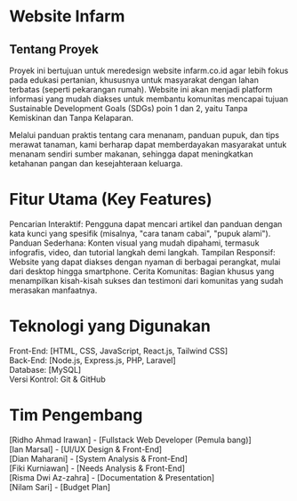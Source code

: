 # Website Infarm

## Tentang Proyek
Proyek ini bertujuan untuk meredesign website infarm.co.id agar lebih fokus pada edukasi pertanian, khususnya untuk masyarakat dengan lahan terbatas (seperti pekarangan rumah). Website ini akan menjadi platform informasi yang mudah diakses untuk membantu komunitas mencapai tujuan Sustainable Development Goals (SDGs) poin 1 dan 2, yaitu Tanpa Kemiskinan dan Tanpa Kelaparan.

Melalui panduan praktis tentang cara menanam, panduan pupuk, dan tips merawat tanaman, kami berharap dapat memberdayakan masyarakat untuk menanam sendiri sumber makanan, sehingga dapat meningkatkan ketahanan pangan dan kesejahteraan keluarga.

# Fitur Utama (Key Features)
Pencarian Interaktif: Pengguna dapat mencari artikel dan panduan dengan kata kunci yang spesifik (misalnya, "cara tanam cabai", "pupuk alami").
Panduan Sederhana: Konten visual yang mudah dipahami, termasuk infografis, video, dan tutorial langkah demi langkah.
Tampilan Responsif: Website yang dapat diakses dengan nyaman di berbagai perangkat, mulai dari desktop hingga smartphone.
Cerita Komunitas: Bagian khusus yang menampilkan kisah-kisah sukses dan testimoni dari komunitas yang sudah merasakan manfaatnya.

# Teknologi yang Digunakan
Front-End: [HTML, CSS, JavaScript, React.js, Tailwind CSS]<br>
Back-End: [Node.js, Express.js, PHP, Laravel]<br>
Database: [MySQL]<br>
Versi Kontrol: Git & GitHub<br>

# Tim Pengembang
[Ridho Ahmad Irawan] - [Fullstack Web Developer (Pemula bang)]<br>
[Ian Marsal] - [UI/UX Design & Front-End]<br>
[Dian Maharani] - [System Analysis & Front-End]<br>
[Fiki Kurniawan] - [Needs Analysis & Front-End]<br>
[Risma Dwi Az-zahra] - [Documentation & Presentation]<br>
[Nilam Sari] - [Budget Plan]
